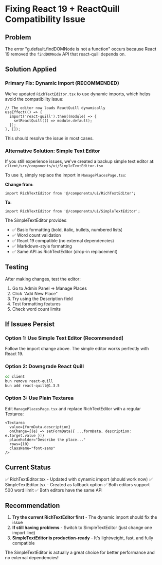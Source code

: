 # Fixing React 19 + ReactQuill Compatibility Issue

## Problem
The error "g.default.findDOMNode is not a function" occurs because React 19 removed the `findDOMNode` API that react-quill depends on.

## Solution Applied

### Primary Fix: Dynamic Import (RECOMMENDED)
We've updated `RichTextEditor.tsx` to use dynamic imports, which helps avoid the compatibility issue:

```tsx
// The editor now loads ReactQuill dynamically
useEffect(() => {
  import('react-quill').then((module) => {
    setReactQuill(() => module.default);
  });
}, []);
```

This should resolve the issue in most cases.

### Alternative Solution: Simple Text Editor

If you still experience issues, we've created a backup simple text editor at:
`client/src/components/ui/SimpleTextEditor.tsx`

To use it, simply replace the import in `ManagePlacesPage.tsx`:

**Change from:**
```tsx
import RichTextEditor from '@/components/ui/RichTextEditor';
```

**To:**
```tsx
import RichTextEditor from '@/components/ui/SimpleTextEditor';
```

The SimpleTextEditor provides:
- ✅ Basic formatting (bold, italic, bullets, numbered lists)
- ✅ Word count validation
- ✅ React 19 compatible (no external dependencies)
- ✅ Markdown-style formatting
- ✅ Same API as RichTextEditor (drop-in replacement)

## Testing

After making changes, test the editor:

1. Go to Admin Panel → Manage Places
2. Click "Add New Place"
3. Try using the Description field
4. Test formatting features
5. Check word count limits

## If Issues Persist

### Option 1: Use Simple Text Editor (Recommended)
Follow the import change above. The simple editor works perfectly with React 19.

### Option 2: Downgrade React Quill
```bash
cd client
bun remove react-quill
bun add react-quill@1.3.5
```

### Option 3: Use Plain Textarea
Edit `ManagePlacesPage.tsx` and replace RichTextEditor with a regular Textarea:

```tsx
<Textarea
  value={formData.description}
  onChange={(e) => setFormData({ ...formData, description: e.target.value })}
  placeholder="Describe the place..."
  rows={10}
  className="font-sans"
/>
```

## Current Status

✅ RichTextEditor.tsx - Updated with dynamic import (should work now)
✅ SimpleTextEditor.tsx - Created as fallback option
✅ Both editors support 500 word limit
✅ Both editors have the same API

## Recommendation

1. **Try the current RichTextEditor first** - The dynamic import should fix the issue
2. **If still having problems** - Switch to SimpleTextEditor (just change one import line)
3. **SimpleTextEditor is production-ready** - It's lightweight, fast, and fully compatible

The SimpleTextEditor is actually a great choice for better performance and no external dependencies!
